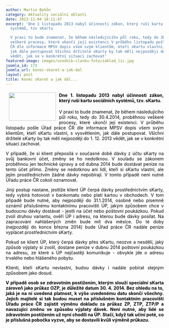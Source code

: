 ```yaml
---
author: Martin Bohůn
category: Aktuality sociální oblasti
date: 2013-11-04 18:11:47
excerpt: 'Dne 1 listopadu 2013 nabyl účinnosti zákon, který ruší kartu sociálních
  systémů, tzv sKartu

  V praxi to bude znamenat, že během následujícího půl roku, tedy do 3042014, proběhnou
  veškeré procesy, které ukončí její existenci V průběhu listopadu pošle Úřad práce
  ČR dle informace MPSV dopis všem svým klientům, kteří sKartu vlastní, s vysvětlením,
  jak dále postupovat Všichni držitelé sKarty by tak měli nejpozději do 1 12 2013
  vědět, jak se v konkrétní situaci zachovat'
featured-image: images/uvodnik-clanku-foto/zaklad_lic.jpg
joomla_id: 173
joomla_url: konec-skaret-a-jak-dal
layout: post
title: Konec sKaret a jak dál...
---
```


<h4 class="Default" style="text-align: justify;">
 <span style="color: #000000;">
  <img border="0" height="90" src="{{ site.baseurl }}/images/uvodnik-clanku-foto/zaklad_lic.jpg" style="float: left; margin-left: 10px; margin-right: 10px;" width="150"/>
 </span>
 <span style="color: #000000;">
  Dne 1. listopadu 2013 nabyl účinnosti zákon, který ruší kartu sociálních systémů, tzv. sKartu.
 </span>
</h4>
<p class="Default" style="text-align: justify;">
 <span style="color: #000000;">
  V praxi to bude znamenat, že během následujícího půl roku, tedy do 30.4.2014, proběhnou veškeré procesy, které ukončí její existenci. V průběhu listopadu pošle Úřad práce ČR dle informace MPSV dopis všem svým klientům, kteří sKartu vlastní, s vysvětlením, jak dále postupovat. Všichni držitelé sKarty by tak měli nejpozději do 1. 12. 2013 vědět, jak se v konkrétní situaci zachovat.
 </span>
</p>
<p class="Default" style="text-align: justify;">
 <span style="color: #000000;">
  V případě, že si klient přeposílá v současné době dávky z účtu sKarty na svůj bankovní účet, změny se ho nedotknou. V souladu se zákonem proběhnou jen technické úpravy a od dubna 2014 bude dostávat peníze na tento účet přímo. Změny se nedotknou ani lidí, kteří si sKartu vlastní, ale jejím prostřednictvím žádné dávky nepobírají. V tomto případě není nutné Úřadu práce ČR cokoli oznamovat.
 </span>
</p>
<p class="Default" style="text-align: justify;">
 <span style="color: #000000;">
  Jiný postup nastane, jestliže klient ÚP čerpá dávky prostřednictvím sKarty, tedy vybírá hotovost v bankomatu nebo platí kartou v obchodech. V tom případě bude nutné, aby nejpozději do 31.1.2014, osobně nebo písemně oznámil příslušnému kontaktnímu pracovišti ÚP, jakým způsobem chce v budoucnu dávky dostávat - jestli na účet nebo poštovní poukázkou. Pokud zvolí druhou variantu, ověří ÚP i adresu, na kterou bude dávky posílat. Na zapracování nahlášených změn bude mít dva měsíce. Do té doby (nejpozději do konce března 2014) bude Úřad práce ČR nadále peníze vyplácet prostřednictvím sKarty.
 </span>
</p>
<p class="Default" style="text-align: justify;">
 <span style="color: #000000;">
  Pokud se klient ÚP, který čerpá dávky přes sKartu, neozve a nesdělí, jaký způsob výplaty si zvolil, dostane peníze v dubnu 2014 poštovní poukázkou na adresu, ze které s ÚP nejčastěji komunikuje - obvykle jde o adresu trvalého nebo hlášeného pobytu.
 </span>
</p>
<p class="Default" style="text-align: justify;">
 <span style="color: #000000;">
  Klienti, kteří sKartu nevlastní, budou dávky i nadále pobírat stejným způsobem jako dosud.
 </span>
</p>
<p class="Default" style="text-align: justify;">
 <span style="color: #000000;">
  <strong>
   V případě osob se zdravotním postižením, kterým slouží speciální sKarta zároveň jako průkaz OZP, je důležité datum 30. 4. 2014. Bez ohledu na to, jaká je na ní uvedená platnost, k výše uvedenému datu skončí všechny. Jejich majitelé si tak budou muset na příslušném kontaktním pracovišti Úřadu práce ČR zajistit výměnu dokladu za průkaz ZP, ZTP, ZTP/P a navazující změnu ve způsobu výplaty dávek. Není nutné, aby lidé se zdravotním postižením už nyní chodili na ÚP. Stačí, když tak učiní poté, co je příslušná pobočka vyzve, aby se dostavili kvůli výměně průkazu.
  </strong>
 </span>
</p>